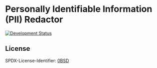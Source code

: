# Personally Identifiable Information (PII) Redactor

[![Development Status](https://img.shields.io/badge/development--status-pre--alpha-orange?style=flat-square)](https://pypi.org/classifiers)

## License

SPDX-License-Identifier: [0BSD](https://spdx.org/licenses/0BSD.html)

